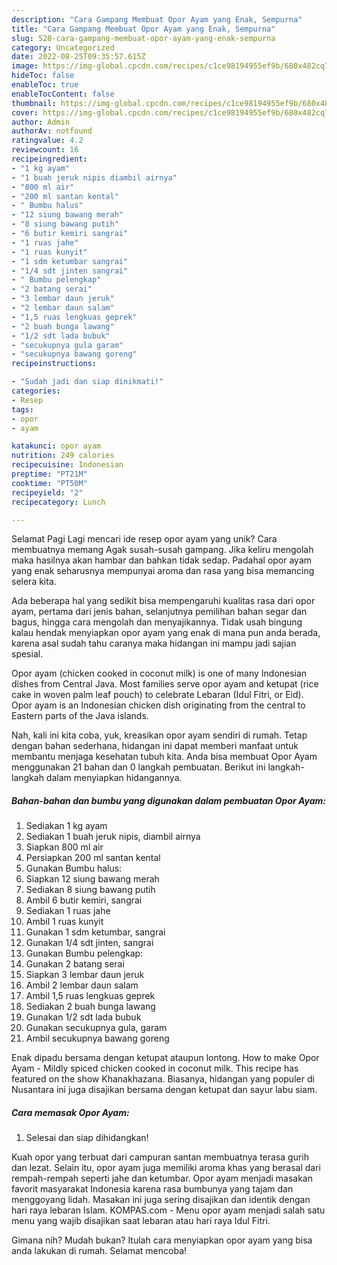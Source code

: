 ```yaml
---
description: "Cara Gampang Membuat Opor Ayam yang Enak, Sempurna"
title: "Cara Gampang Membuat Opor Ayam yang Enak, Sempurna"
slug: 528-cara-gampang-membuat-opor-ayam-yang-enak-sempurna
category: Uncategorized
date: 2022-08-25T09:35:57.615Z
image: https://img-global.cpcdn.com/recipes/c1ce98194955ef9b/680x482cq70/opor-ayam-foto-resep-utama.jpg
hideToc: false
enableToc: true
enableTocContent: false
thumbnail: https://img-global.cpcdn.com/recipes/c1ce98194955ef9b/680x482cq70/opor-ayam-foto-resep-utama.jpg
cover: https://img-global.cpcdn.com/recipes/c1ce98194955ef9b/680x482cq70/opor-ayam-foto-resep-utama.jpg
author: Admin
authorAv: notfound
ratingvalue: 4.2
reviewcount: 16
recipeingredient:
- "1 kg ayam"
- "1 buah jeruk nipis diambil airnya"
- "800 ml air"
- "200 ml santan kental"
- " Bumbu halus"
- "12 siung bawang merah"
- "8 siung bawang putih"
- "6 butir kemiri sangrai"
- "1 ruas jahe"
- "1 ruas kunyit"
- "1 sdm ketumbar sangrai"
- "1/4 sdt jinten sangrai"
- " Bumbu pelengkap"
- "2 batang serai"
- "3 lembar daun jeruk"
- "2 lembar daun salam"
- "1,5 ruas lengkuas geprek"
- "2 buah bunga lawang"
- "1/2 sdt lada bubuk"
- "secukupnya gula garam"
- "secukupnya bawang goreng"
recipeinstructions:

- "Sudah jadi dan siap dinikmati!"
categories:
- Resep
tags:
- opor
- ayam

katakunci: opor ayam 
nutrition: 249 calories
recipecuisine: Indonesian
preptime: "PT21M"
cooktime: "PT50M"
recipeyield: "2"
recipecategory: Lunch

---
```



Selamat Pagi Lagi mencari ide resep opor ayam yang unik? Cara membuatnya memang Agak susah-susah gampang. Jika keliru mengolah maka hasilnya akan hambar dan bahkan tidak sedap. Padahal opor ayam yang enak seharusnya mempunyai aroma dan rasa yang bisa memancing selera kita.


Ada beberapa hal yang sedikit bisa mempengaruhi kualitas rasa dari opor ayam, pertama dari jenis bahan, selanjutnya pemilihan bahan segar dan bagus, hingga cara mengolah dan menyajikannya. Tidak usah bingung kalau hendak menyiapkan opor ayam yang enak di mana pun anda berada, karena asal sudah tahu caranya maka hidangan ini mampu jadi sajian spesial.

Opor ayam (chicken cooked in coconut milk) is one of many Indonesian dishes from Central Java. Most families serve opor ayam and ketupat (rice cake in woven palm leaf pouch) to celebrate Lebaran (Idul Fitri, or Eid). Opor ayam is an Indonesian chicken dish originating from the central to Eastern parts of the Java islands.


Nah, kali ini kita coba, yuk, kreasikan opor ayam sendiri di rumah. Tetap dengan bahan sederhana, hidangan ini dapat memberi manfaat untuk membantu menjaga kesehatan tubuh kita. Anda bisa membuat Opor Ayam menggunakan 21 bahan dan 0 langkah pembuatan. Berikut ini langkah-langkah dalam menyiapkan hidangannya.

<!--inarticleads1-->

##### Bahan-bahan dan bumbu yang digunakan dalam pembuatan Opor Ayam:

1. Sediakan 1 kg ayam
1. Sediakan 1 buah jeruk nipis, diambil airnya
1. Siapkan 800 ml air
1. Persiapkan 200 ml santan kental
1. Gunakan  Bumbu halus:
1. Siapkan 12 siung bawang merah
1. Sediakan 8 siung bawang putih
1. Ambil 6 butir kemiri, sangrai
1. Sediakan 1 ruas jahe
1. Ambil 1 ruas kunyit
1. Gunakan 1 sdm ketumbar, sangrai
1. Gunakan 1/4 sdt jinten, sangrai
1. Gunakan  Bumbu pelengkap:
1. Gunakan 2 batang serai
1. Siapkan 3 lembar daun jeruk
1. Ambil 2 lembar daun salam
1. Ambil 1,5 ruas lengkuas geprek
1. Sediakan 2 buah bunga lawang
1. Gunakan 1/2 sdt lada bubuk
1. Gunakan secukupnya gula, garam
1. Ambil secukupnya bawang goreng


Enak dipadu bersama dengan ketupat ataupun lontong. How to make Opor Ayam - Mildly spiced chicken cooked in coconut milk. This recipe has featured on the show Khanakhazana. Biasanya, hidangan yang populer di Nusantara ini juga disajikan bersama dengan ketupat dan sayur labu siam. 

<!--inarticleads2-->

##### Cara memasak Opor Ayam:


1. Selesai dan siap dihidangkan!

Kuah opor yang terbuat dari campuran santan membuatnya terasa gurih dan lezat. Selain itu, opor ayam juga memiliki aroma khas yang berasal dari rempah-rempah seperti jahe dan ketumbar. Opor ayam menjadi masakan favorit masyarakat Indonesia karena rasa bumbunya yang tajam dan menggoyang lidah. Masakan ini juga sering disajikan dan identik dengan hari raya lebaran Islam. KOMPAS.com - Menu opor ayam menjadi salah satu menu yang wajib disajikan saat lebaran atau hari raya Idul Fitri. 

Gimana nih? Mudah bukan? Itulah cara menyiapkan opor ayam yang bisa anda lakukan di rumah. Selamat mencoba!
